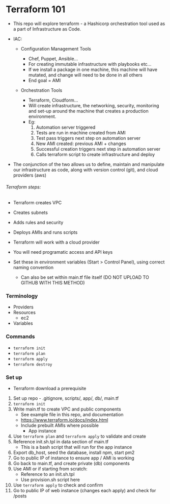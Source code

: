 # Terraform 101

- This repo will explore terraform - a Hashicorp orchestration tool used as a part of Infrastructure as Code.

- IAC:
	- Configuration Management Tools
		- Chef, Puppet, Ansible...
		- For creating immutable infrastructure with playbooks etc...
		- If we install a package in one machine, this machine will have mutated, and change will need to be done in all others
		- End goal = AMI
	
	- Orchestration Tools
		- Terraform, Cloudform...
		- Will create infrastructure, the networking, security, monitoring and set-up around the machine that creates a production environment.
		- Eg:
			1) Automation server triggered
			2) Tests are run in machine created from AMI
			3) Test pass triggers next step on automation server
			4) New AMI created: previous AMI + changes
			5) Successful creation triggers next step in automation server
			6) Calls terraform script to create infrastructure and deploy

- The conjunction of the two allows us to define, maintain and manipulate our infrastructure as code, along with version control (git), and cloud providers (aws)

###### Terraform steps:
- Terraform creates VPC
- Creates subnets
- Adds rules and security
- Deploys AMIs and runs scripts

- Terraform will work with a cloud provider
- You will need programatic access and API keys
- Set these in environment variables (Start > Control Panel), using correct naming convention
	- Can also be set within main.tf file itself (DO NOT UPLOAD TO GITHUB WITH THIS METHOD)

### Terminology

- Providers
- Resources
	- ec2
- Variables

### Commands

- `terraform init`
- `terraform plan`
- `terraform apply`
- `terraform destroy`


### Set up

- Terraform download a prerequisite

1) Set up repo - .gitignore, scripts/, app/, db/, main.tf
2) `terraform init`
3) Write main.tf to create VPC and public components
	- See example file in this repo, and documentation
	- https://www.terraform.io/docs/index.html
	- Include prebuilt AMIs where possible
		- App instance
3) Use `terraform plan` and `terraform apply` to validate and create
4) Reference init.sh.tpl in data section of main.tf
	- This is a bash script that will run for the app instance
5) Export db_host, seed the database, install npm, start pm2
6) Go to public IP of instance to ensure app / AMI is working
7) Go back to main.tf, and create private (db) components
8) Use AMI or if starting from scratch:
	- Reference to an init.sh.tpl
	- Use provision.sh script here
9) Use `terraform apply` to check and confirm
10) Go to public IP of web instance (changes each apply) and check for /posts